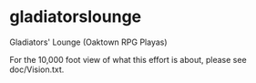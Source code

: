 # gladiatorslounge
Gladiators' Lounge (Oaktown RPG Playas)

For the 10,000 foot view of what this effort is about, please see doc/Vision.txt.


